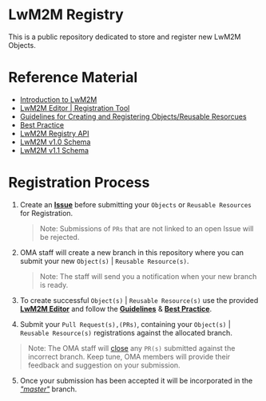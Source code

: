 # LwM2M Registry
This is a public repository dedicated to store and register new LwM2M Objects.

# Reference Material
  * [Introduction to LwM2M](https://wiki.openmobilealliance.org/display/TOOL/Introduction+to+LightweightM2M)
  * [LwM2M Editor | Registration Tool](http://devtoolkit.openmobilealliance.org/OEditor/Legal?back=default.aspx)
  * [Guidelines for Creating and Registering Objects/Reusable Resorcues](http://www.openmobilealliance.org/documents/whitepapers/OMA-ORG-Guidelines_Creation_Registration_LwM2M_Objects_Resources-V1_0-20180209-A.pdf)
  * [Best Practice](https://wiki.openmobilealliance.org/display/TOOL/LwM2M+Best+Practice)
  * [LwM2M Registry API](https://wiki.openmobilealliance.org/display/TOOL/Registry+API)
  * [LwM2M v1.0 Schema](http://www.openmobilealliance.org/tech/profiles/LWM2M.xsd)
  * [LwM2M v1.1 Schema](http://www.openmobilealliance.org/tech/profiles/LWM2M-v1_1.xsd)
  
# Registration Process  
1. Create an **[Issue](https://github.com/OpenMobileAlliance/lwm2m-registry)** before submitting your ```Objects``` or ```Reusable Resources``` for Registration.

    > Note: Submissions of ```PRs``` that are not linked to an open Issue will be rejected.
2. OMA staff will create a new branch in this repository where you can submit your new ```Object(s)``` | ```Reusable Resource(s)```.
   
   > Note: The staff will send you a notification when your new branch is ready.
   
3. To create successful ```Object(s)``` | ```Reusable Resource(s)``` use the provided **[LwM2M Editor](http://devtoolkit.openmobilealliance.org/OEditor/Legal?back=default.aspx)** and follow the **[Guidelines](http://www.openmobilealliance.org/documents/whitepapers/OMA-ORG-Guidelines_Creation_Registration_LwM2M_Objects_Resources-V1_0-20180209-A.pdf)** & **[Best Practice](https://wiki.openmobilealliance.org/display/TOOL/LwM2M+Best+Practice)**.   
   
4. Submit your ```Pull Request(s),(PRs)```, containing your ```Object(s)``` | ```Reusable Resource(s)``` registrations against the allocated branch.
  
  > Note: The OMA staff will [close]() any ```PR(s)``` submitted against the incorrect branch. 
  >       Keep tune, OMA members will provide their feedback and suggestion on your submission.
  
5. Once your submission has been accepted it will be incorporated in the *["master"](https://github.com/OpenMobileAlliance/lwm2m-registry/tree/master)* branch.  
